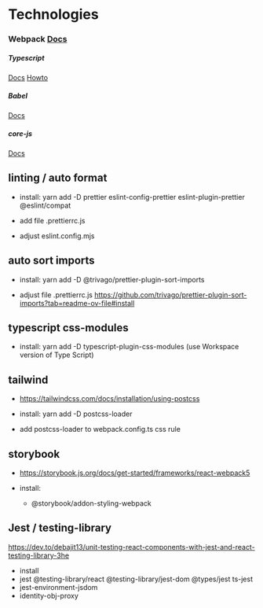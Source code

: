 # Technologies

### Webpack [Docs](https://webpack.js.org/configuration/)

##### Typescript
[Docs](https://www.typescriptlang.org/docs)
[Howto](https://www.carlrippon.com/creating-react-and-typescript-apps-with-webpack/)

##### Babel
[Docs](https://babeljs.io/docs/en/)

##### core-js
[Docs](https://github.com/zloirock/core-js)


## linting / auto format

- install:
  yarn add -D prettier eslint-config-prettier eslint-plugin-prettier @eslint/compat

- add file .prettierrc.js

- adjust eslint.config.mjs


## auto sort imports

- install:
  yarn add -D @trivago/prettier-plugin-sort-imports

- adjust file .prettierrc.js
  https://github.com/trivago/prettier-plugin-sort-imports?tab=readme-ov-file#install


## typescript css-modules

- install:
  yarn add -D typescript-plugin-css-modules
  (use Workspace version of Type Script)


## tailwind
- https://tailwindcss.com/docs/installation/using-postcss

- install:
  yarn add -D postcss-loader

- add postcss-loader to webpack.config.ts css rule


## storybook
- https://storybook.js.org/docs/get-started/frameworks/react-webpack5

- install:
  - @storybook/addon-styling-webpack


## Jest / testing-library

https://dev.to/debajit13/unit-testing-react-components-with-jest-and-react-testing-library-3he

 - install
  - jest @testing-library/react @testing-library/jest-dom @types/jest ts-jest
  - jest-environment-jsdom
  - identity-obj-proxy
